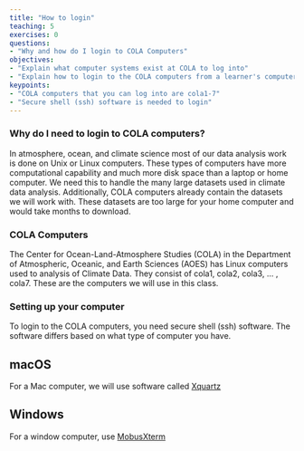 ```yaml
---
title: "How to login"
teaching: 5
exercises: 0
questions:
- "Why and how do I login to COLA Computers"
objectives:
- "Explain what computer systems exist at COLA to log into"
- "Explain how to login to the COLA computers from a learner's computer"
keypoints:
- "COLA computers that you can log into are cola1-7"
- "Secure shell (ssh) software is needed to login"
---
```

### Why do I need to login to COLA computers?
In atmosphere, ocean, and climate science most of our data analysis work is done on Unix or Linux computers. These types of computers have more computational capability and much more disk space than a laptop or home computer.  We need this to handle the many large datasets used in climate data analysis.  Additionally, COLA computers already contain the datasets we will work with.  These datasets are too large for your home computer and would take months to download. 


### COLA Computers

The Center for Ocean-Land-Atmosphere Studies (COLA) in the Department of Atmospheric, Oceanic, and Earth Sciences (AOES) has Linux computers used to analysis of Climate Data.  They consist of cola1, cola2, cola3, ... , cola7.  These are the computers we will use in this class.  

### Setting up your computer

To login to the COLA computers, you need secure shell (ssh) software. The software differs based on what type of computer you have. 

## macOS
For a Mac computer, we will use software called [Xquartz](https://www.xquartz.org/)

## Windows
For a window computer, use [MobusXterm](https://mobaxterm.mobatek.net/)

